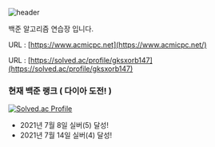 ![header](https://capsule-render.vercel.app/api?type=Waving&color=FEFEFE&height=200&text=Algorithm%20challenge&fontAlignY=35&fontSize=60)


백준 알고리즘 연습장 입니다.

URL : [https://www.acmicpc.net](https://www.acmicpc.net/)

URL : [https://solved.ac/profile/gksxorb147](https://solved.ac/profile/gksxorb147)

### 현재 백준 랭크 ( 다이아 도전! )
[![Solved.ac Profile](http://mazassumnida.wtf/api/v2/generate_badge?boj=gksxorb147)](https://solved.ac/gksxorb147/)

- 2021년 7월 8일  실버(5) 달성!
- 2021년 7월 14일 실버(4) 달성!
